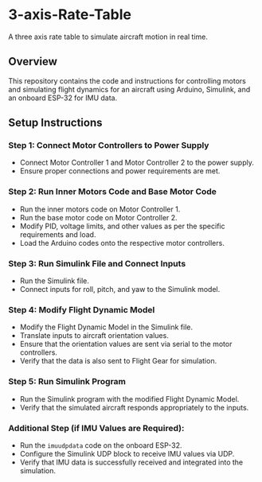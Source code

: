 # 3-axis-Rate-Table
A three axis rate table to simulate aircraft motion in real time.

## Overview

This repository contains the code and instructions for controlling motors and simulating flight dynamics for an aircraft using Arduino, Simulink, and an onboard ESP-32 for IMU data.

## Setup Instructions

### Step 1: Connect Motor Controllers to Power Supply

- Connect Motor Controller 1 and Motor Controller 2 to the power supply.
- Ensure proper connections and power requirements are met.

### Step 2: Run Inner Motors Code and Base Motor Code

- Run the inner motors code on Motor Controller 1.
- Run the base motor code on Motor Controller 2.
- Modify PID, voltage limits, and other values as per the specific requirements and load.
- Load the Arduino codes onto the respective motor controllers.

### Step 3: Run Simulink File and Connect Inputs

- Run the Simulink file.
- Connect inputs for roll, pitch, and yaw to the Simulink model.

### Step 4: Modify Flight Dynamic Model

- Modify the Flight Dynamic Model in the Simulink file.
- Translate inputs to aircraft orientation values.
- Ensure that the orientation values are sent via serial to the motor controllers.
- Verify that the data is also sent to Flight Gear for simulation.

### Step 5: Run Simulink Program

- Run the Simulink program with the modified Flight Dynamic Model.
- Verify that the simulated aircraft responds appropriately to the inputs.

### Additional Step (if IMU Values are Required):

- Run the `imuudpdata` code on the onboard ESP-32.
- Configure the Simulink UDP block to receive IMU values via UDP.
- Verify that IMU data is successfully received and integrated into the simulation.

